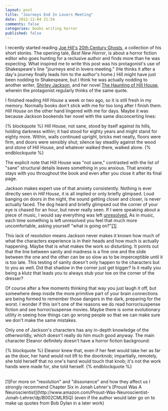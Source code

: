 ```yaml
---
layout: post
title: "Journeys End In Lovers Meeting"
date: 2012-12-04 21:54
comments: false
categories: books writing horror
published: false
---
```


I recently started reading [Joe Hill's](http://twitter.com/joe_hill) [20th Century Ghosts](http://www.amazon.com/20th-Century-Ghosts-Joe-Hill/dp/B002WTC98S), a collection of his short stories. The opening tale, _Best New Horror_, is about a horror fiction editor who goes hunting for a reclusive author and finds more than he was expecting. What inspired me to write this post was his protagonist's use of Shakespeare's line "journeys end in lovers meeting." (He thinks it after a day's journey finally leads him to the author's home.) Hill might have just been nodding to Shakespeare, but I think he was actually nodding to another writer, [Shirley Jackson](http://www.wikipedia.org/wiki/Shirley_Jackson), and her novel [The Haunting of Hill House](http://www.amazon.com/Haunting-Hill-House-Shirley-Jackson/dp/0140071083), wherein the protagonist regularly thinks of the same quote.

I finished reading _Hill House_ a week or two ago, so it is still fresh in my memory. Normally books don't stick with me for too long after I finish them. _Hill House_ on the other hand lingered with me for days. Maybe it was because Jackson bookends her novel with the same disconcerting lines:

{% blockquote %}
Hill House, not sane, stood by itself against its hills, holding darkness within; it had stood for eighty years and might stand for eighty more. Within, walls continued upright, bricks met neatly, floors were firm, and doors were sensibly shut; silence lay steadily against the wood and stone of Hill House, and whatever walked there, walked alone.
{% endblockquote %}

The explicit note that Hill House was "not sane," contrasted with the list of "sane" structural details leaves something in you anxious. That anxiety stays with you throughout the book and even after you close it after its final page.

Jackson makes expert use of that anxiety consistently. Nothing is ever directly seen in _Hill House_, it is all implied or only briefly glimpsed. Loud banging on doors in the night, the sound getting closer and closer, is never actually faced. The dog heard and briefly glimpsed out the corner of your eye is chased for an hour, but never really seen. If I were speaking about a piece of music, I would say everything was left [unresolved.](http://www.wikipedia.org/wiki/Resolution_(music)) As in music, each time something is left unresolved you feel that much more uncomfortable, asking yourself "what is going on?"<a href="#resolution">[1]</a>

This lack of resolution means Jackson never makes it known how much of what the characters experience is in their heads and how much is actually happening. Maybe that is what makes the work so disturbing. It points out that the line between sanity and madness is a fine one and the slide between the one and the other can be so slow as to be imperceptible until it is too late. This testing of sanity doesn't only happen to the characters but to you as well. Did that shadow in the corner just get bigger? Is it really you being a klutz that leads you to always stub your toe on the corner of the dresser?

Of course after a few moments thinking that way you just laugh it off, but somewhere deep inside the more primitive part of your brain connections are being formed to remember those dangers in the dark, preparing for the worst. I wonder if this isn't one of the reasons we do read horror/suspense fiction and see horror/suspense movies. Maybe there is some evolutionary utility in seeing how things can go wrong people so that we can make sure we don't make the same mistakes.

Only one of Jackson's characters has any in-depth knowledge of the otherworldly, which doesn't really do him much good anyway. The main character Eleanor definitely doesn't have a horror fiction background:

{% blockquote %}
Eleanor knew that, even if her feet would take her as far as the door, her hand would not lift to the doorknob; impartially, remotely, she told herself that no one's hand would touch that knob; it's not the work hands were made for, she told herself.
{% endblockquote %}




<br>
<a id="resolution">[1]</a>For more on "resolution" and "dissonance" and how they affect us I strongly recommend Chapter Six in Jonah Lehrer's [Proust Was A Neuroscientist](http://www.amazon.com/Proust-Was-Neuroscientist-Jonah-Lehrer/dp/B002CMLR5Q) (even if the author would later go on to make up quotes from Bob Dylan in a later work)